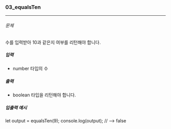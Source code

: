 ### 03_equalsTen

***

###### 문제 

수를 입력받아 10과 같은지 여부를 리턴해야 합니다.

##### 입력

- number 타입의 수

##### 출력

- boolean 타입을 리턴해야 합니다.

##### 입출력 예시

let output = equalsTen(9);
console.log(output); // --> false